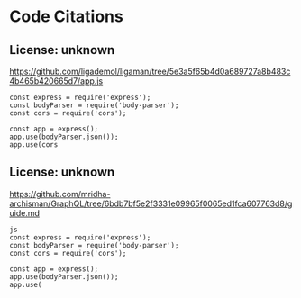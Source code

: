 # Code Citations

## License: unknown
https://github.com/ligademol/ligaman/tree/5e3a5f65b4d0a689727a8b483c4b465b420665d7/app.js

```
const express = require('express');
const bodyParser = require('body-parser');
const cors = require('cors');

const app = express();
app.use(bodyParser.json());
app.use(cors
```


## License: unknown
https://github.com/mridha-archisman/GraphQL/tree/6bdb7bf5e2f3331e09965f0065ed1fca607763d8/guide.md

```
js
const express = require('express');
const bodyParser = require('body-parser');
const cors = require('cors');

const app = express();
app.use(bodyParser.json());
app.use(
```

